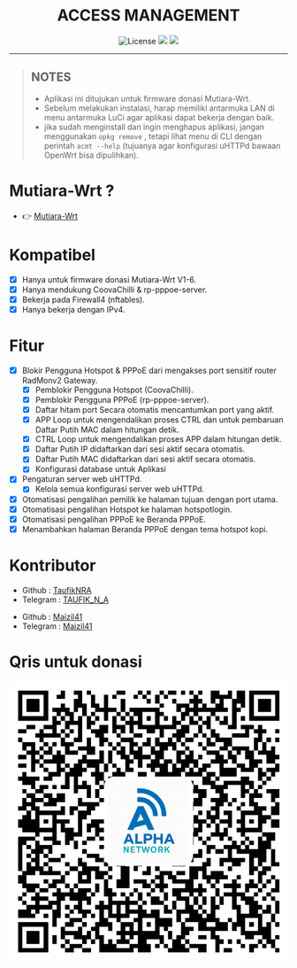 <div align="center">
  <h1>ACCESS MANAGEMENT</h1>
</div>

<div align="center">
  <img alt="License" src="https://img.shields.io/github/license/TaufikNRA/Access-Management?style=for-the-badge">
  <a target="_blank" href="https://github.com/TaufikNRA/Access-Management/releases"><img src="https://img.shields.io/github/release/TaufikNRA/Access-Management?style=for-the-badge"></a>
  <a target="_blank" href="https://github.com/TaufikNRA/Access-Management/releases"><img src="https://img.shields.io/github/downloads/TaufikNRA/Access-Management/total?style=for-the-badge"></a>
</div>
<hr/>

> ## NOTES
>
> - Aplikasi ini ditujukan untuk firmware donasi Mutiara-Wrt.
> - Sebelum melakukan instalasi, harap memiliki antarmuka LAN di menu antarmuka LuCi agar aplikasi dapat bekerja dengan baik.
> - jika sudah menginstall dan ingin menghapus aplikasi, jangan menggunakan `opkg remove` , tetapi lihat menu di CLI dengan perintah `acmt --help` (tujuanya agar konfigurasi uHTTPd bawaan OpenWrt bisa dipulihkan).

# Mutiara-Wrt ?

- 👉 <a href="https://github.com/Mutiara-Wrt" target="_blank">Mutiara-Wrt</a>

# Kompatibel

- [x] Hanya untuk firmware donasi Mutiara-Wrt V1-6.
- [x] Hanya mendukung CoovaChilli & rp-pppoe-server.
- [x] Bekerja pada Firewall4 (nftables).
- [x] Hanya bekerja dengan IPv4.

# Fitur

- [x] Blokir Pengguna Hotspot & PPPoE dari mengakses port sensitif router RadMonv2 Gateway.
  - [x] Pemblokir Pengguna Hotspot (CoovaChilli).
  - [x] Pemblokir Pengguna PPPoE (rp-pppoe-server).
  - [x] Daftar hitam port Secara otomatis mencantumkan port yang aktif.
  - [x] APP Loop untuk mengendalikan proses CTRL dan untuk pembaruan Daftar Putih MAC dalam hitungan detik.
  - [x] CTRL Loop untuk mengendalikan proses APP dalam hitungan detik.
  - [x] Daftar Putih IP didaftarkan dari sesi aktif secara otomatis.
  - [x] Daftar Putih MAC didaftarkan dari sesi aktif secara otomatis.
  - [x] Konfigurasi database untuk Aplikasi
- [x] Pengaturan server web uHTTPd.
  - [x] Kelola semua konfigurasi server web uHTTPd.
- [x] Otomatisasi pengalihan pemilik ke halaman tujuan dengan port utama.
- [x] Otomatisasi pengalihan Hotspot ke halaman hotspotlogin.
- [x] Otomatisasi pengalihan PPPoE ke Beranda PPPoE.
- [x] Menambahkan halaman Beranda PPPoE dengan tema hotspot kopi.

# Kontributor

<ul>
  <li>Github : <a href="https://github.com/TaufikNRA" target="_blank">TaufikNRA</a></li>
  <li>Telegram : <a href="https://t.me/Taufik_N_A" target="_blank">TAUFIK_N_A</a></li>
</ul>
<ul>
  <li>Github : <a href="https://github.com/Maizil41" target="_blank">Maizil41</a></li>
  <li>Telegram : <a href="https://t.me/Maizil41" target="_blank">Maizil41</a></li>
</ul>

# Qris untuk donasi

  <p>
  <img src="img/qris.png" alt="qris">
 </p>
